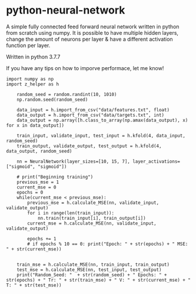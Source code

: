 # python-neural-network
A simple fully connected feed forward neural network written in python from scratch using numpy. It is possible to have multiple hidden layers, change the amount of neurons per layer &amp; have a different activation function per layer.

Written in python 3.7.7

If you have any tips on how to imporve performace, let me know!

```
import numpy as np
import z_helper as h
```

```
    random_seed = random.randint(10, 1010)
    np.random.seed(random_seed)

    data_input = h.import_from_csv("data/features.txt", float)
    data_output = h.import_from_csv("data/targets.txt", int)
    data_output = np.array([h.class_to_array(np.amax(data_output), x) for x in data_output])

    train_input, validate_input, test_input = h.kfold(4, data_input, random_seed)
    train_output, validate_output, test_output = h.kfold(4, data_output, random_seed)

    nn = NeuralNetwork(layer_sizes=[10, 15, 7], layer_activations=["sigmoid", "sigmoid"])

    # print("Beginning training")
    previous_mse = 1
    current_mse = 0
    epochs = 0
    while(current_mse < previous_mse):
        previous_mse = h.calculate_MSE(nn, validate_input, validate_output)
        for i in range(len(train_input)):
            nn.train(train_input[i], train_output[i])
        current_mse = h.calculate_MSE(nn, validate_input, validate_output)
        
        epochs += 1
        # if epochs % 10 == 0: print("Epoch: " + str(epochs) + " MSE: " + str(current_mse))


    train_mse = h.calculate_MSE(nn, train_input, train_output)
    test_mse = h.calculate_MSE(nn, test_input, test_output)
    print("Random_Seed: "  + str(random_seed) + " Epochs: " + str(epochs) + " Tr: " + str(train_mse) + " V: " + str(current_mse) + " T: " + str(test_mse))
```
